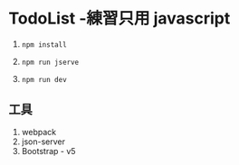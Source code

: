 # TodoList -練習只用 javascript

1. `npm install`

2. `npm run jserve`

3. `npm run dev`

## 工具

1. webpack
2. json-server
3. Bootstrap - v5
